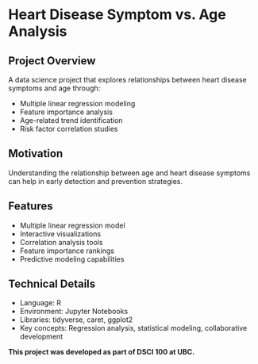 # Heart Disease Symptom vs. Age Analysis
## Project Overview
A data science project that explores relationships between heart disease symptoms and age through:
* Multiple linear regression modeling
* Feature importance analysis
* Age-related trend identification
* Risk factor correlation studies

## Motivation
Understanding the relationship between age and heart disease symptoms can help in early detection and prevention strategies.

## Features
* Multiple linear regression model
* Interactive visualizations
* Correlation analysis tools
* Feature importance rankings
* Predictive modeling capabilities

## Technical Details
* Language: R
* Environment: Jupyter Notebooks
* Libraries: tidyverse, caret, ggplot2
* Key concepts: Regression analysis, statistical modeling, collaborative development



**This project was developed as part of DSCI 100 at UBC.**
